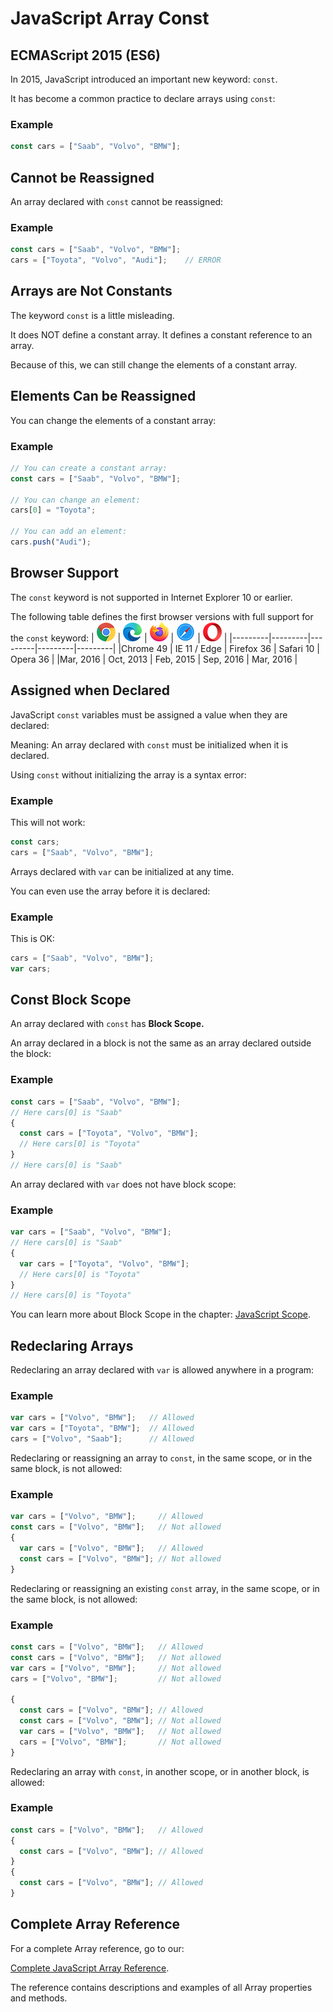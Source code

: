 # JavaScript Array Const

## ECMAScript 2015 (ES6)
In 2015, JavaScript introduced an important new keyword: `const`.

It has become a common practice to declare arrays using `const`:

### Example
```js
const cars = ["Saab", "Volvo", "BMW"];
```



## Cannot be Reassigned
An array declared with `const` cannot be reassigned:

### Example
```js
const cars = ["Saab", "Volvo", "BMW"];
cars = ["Toyota", "Volvo", "Audi"];    // ERROR
```


## Arrays are Not Constants
The keyword `const` is a little misleading.

It does NOT define a constant array. It defines a constant reference to an array.

Because of this, we can still change the elements of a constant array.



## Elements Can be Reassigned
You can change the elements of a constant array:

### Example
```js
// You can create a constant array:
const cars = ["Saab", "Volvo", "BMW"];

// You can change an element:
cars[0] = "Toyota";

// You can add an element:
cars.push("Audi");
```


## Browser Support
The `const` keyword is not supported in Internet Explorer 10 or earlier.

The following table defines the first browser versions with full support for the `const` keyword:
| ![](../../Icons/compatible_chrome.png) | ![](../../Icons/compatible_edge.png) | ![](../../Icons/compatible_firefox.png) | ![](../../Icons/compatible_safari.png) | ![](../../Icons/compatible_opera.png) |
|---------|---------|---------|---------|---------|
|Chrome 49 | IE 11 / Edge | Firefox 36 | Safari 10 | Opera 36 |
|Mar, 2016 | Oct, 2013 | Feb, 2015 | Sep, 2016 | Mar, 2016 |




## Assigned when Declared
JavaScript `const` variables must be assigned a value when they are declared:

Meaning: An array declared with `const` must be initialized when it is declared.

Using `const` without initializing the array is a syntax error:

### Example
This will not work:
```js
const cars;
cars = ["Saab", "Volvo", "BMW"];
```

Arrays declared with `var` can be initialized at any time.

You can even use the array before it is declared:


### Example
This is OK:

```js
cars = ["Saab", "Volvo", "BMW"];
var cars;
```


## Const Block Scope
An array declared with `const` has **Block Scope.**

An array declared in a block is not the same as an array declared outside the block:

### Example
```js
const cars = ["Saab", "Volvo", "BMW"];
// Here cars[0] is "Saab"
{
  const cars = ["Toyota", "Volvo", "BMW"];
  // Here cars[0] is "Toyota"
}
// Here cars[0] is "Saab"
```

An array declared with `var` does not have block scope:


### Example
```js
var cars = ["Saab", "Volvo", "BMW"];
// Here cars[0] is "Saab"
{
  var cars = ["Toyota", "Volvo", "BMW"];
  // Here cars[0] is "Toyota"
}
// Here cars[0] is "Toyota"
```

You can learn more about Block Scope in the chapter: [JavaScript Scope](https://www.w3schools.com/js/js_scope.asp).



## Redeclaring Arrays
Redeclaring an array declared with `var` is allowed anywhere in a program:

### Example
```js
var cars = ["Volvo", "BMW"];   // Allowed
var cars = ["Toyota", "BMW"];  // Allowed
cars = ["Volvo", "Saab"];      // Allowed
```

Redeclaring or reassigning an array to `const`, in the same scope, or in the same block, is not allowed:


### Example
```js
var cars = ["Volvo", "BMW"];     // Allowed
const cars = ["Volvo", "BMW"];   // Not allowed
{
  var cars = ["Volvo", "BMW"];   // Allowed
  const cars = ["Volvo", "BMW"]; // Not allowed
}
```


Redeclaring or reassigning an existing `const` array, in the same scope, or in the same block, is not allowed:


### Example
```js
const cars = ["Volvo", "BMW"];   // Allowed
const cars = ["Volvo", "BMW"];   // Not allowed
var cars = ["Volvo", "BMW"];     // Not allowed
cars = ["Volvo", "BMW"];         // Not allowed

{
  const cars = ["Volvo", "BMW"]; // Allowed
  const cars = ["Volvo", "BMW"]; // Not allowed
  var cars = ["Volvo", "BMW"];   // Not allowed
  cars = ["Volvo", "BMW"];       // Not allowed
}
```


Redeclaring an array with `const`, in another scope, or in another block, is allowed:


### Example
```js
const cars = ["Volvo", "BMW"];   // Allowed
{
  const cars = ["Volvo", "BMW"]; // Allowed
}
{
  const cars = ["Volvo", "BMW"]; // Allowed
}
```



## Complete Array Reference
For a complete Array reference, go to our:

[Complete JavaScript Array Reference](https://www.w3schools.com/jsref/jsref_obj_array.asp).

The reference contains descriptions and examples of all Array properties and methods.



